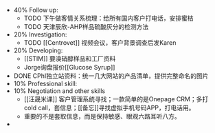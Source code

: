 - 40% Follow up:
	- TODO 下午做客情关系梳理：给所有国内客户打电话，安排蜜桔
	- TODO 天津辰欣-AHP样品硫酸灰分的检测方法
- 20% Investigation:
	- TODO [[Centrovet]] 视频会议，客户背景调查后发Karen
- 20% Developing:
	- [[STIM]] 要溴硝醇样品和工厂资料
	- Jorge询盘报价[[Glucose Syrup]]
- DONE CPhI独立站资料：统一几大网站的产品清单，提供完整命名的图片
- 10% Professional skill:
- 10% Negotiation and other skills
	- [[汪晟米课]] 客户管理系统寻找；一款简单的是Onepage CRM；多打cold call，套信息；[[备忘]]寻找虚拟手机号码APP，打电话用。
	- 重要的不是套取信息，而是保持敏感、眼观六路耳听八方。
-